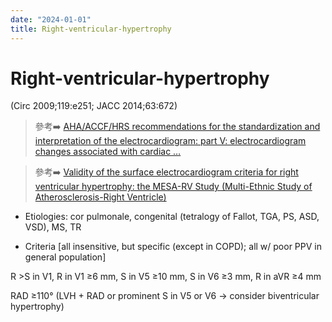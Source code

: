 ```yaml
---
date: "2024-01-01"
title: Right-ventricular-hypertrophy
---
```



# Right-ventricular-hypertrophy

(Circ 2009;119:e251; JACC 2014;63:672)

> 參考➡️ [AHA/ACCF/HRS recommendations for the standardization and interpretation of the electrocardiogram: part V: electrocardiogram changes associated with cardiac …](https://www.ahajournals.org/doi/abs/10.1161/circulationaha.108.191097)

> 參考➡️ [Validity of the surface electrocardiogram criteria for right ventricular hypertrophy: the MESA-RV Study (Multi-Ethnic Study of Atherosclerosis-Right Ventricle)](https://www.jacc.org/doi/abs/10.1016/j.jacc.2013.08.1633)



* Etiologies: cor pulmonale, congenital (tetralogy of Fallot, TGA, PS, ASD, VSD), MS, TR

* Criteria [all insensitive, but specific (except in COPD); all w/ poor PPV in general population]

R >S in V1, R in V1 ≥6 mm, S in V5 ≥10 mm, S in V6 ≥3 mm, R in aVR ≥4 mm

RAD ≥110° (LVH + RAD or prominent S in V5 or V6 → consider biventricular hypertrophy)
